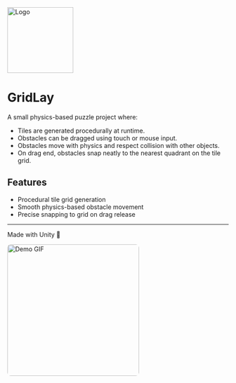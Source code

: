<img src="https://github.com/user-attachments/assets/69154c05-843f-4d56-b659-6f7d8193e6d1" alt="Logo" width="150"/>

# GridLay

A small physics-based puzzle project where:

- Tiles are generated procedurally at runtime.
- Obstacles can be dragged using touch or mouse input.
- Obstacles move with physics and respect collision with other objects.
- On drag end, obstacles snap neatly to the nearest quadrant on the tile grid.

## Features
- Procedural tile grid generation
- Smooth physics-based obstacle movement
- Precise snapping to grid on drag release

---

Made with Unity 🚀

<img src="https://dl.dropboxusercontent.com/scl/fi/rwnysqzki3ii8kwhezhbf/Demo.gif?rlkey=h4kg5t4xlboh0gukkbb09627o&st=gyzmjuvl" width="300" style="border-radius:8px" alt="Demo GIF"/>
